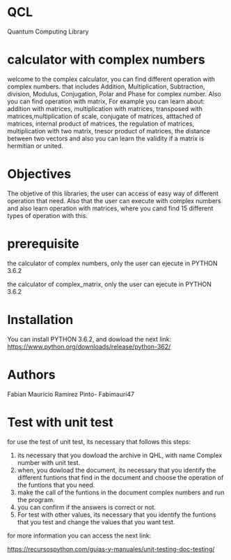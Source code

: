 # QCL
Quantum Computing Library

# calculator with complex numbers

welcome to the complex calculator, you can find different operation with complex numbers. that includes Addition, Multiplication, Subtraction, division, Modulus, Conjugation, Polar and Phase for complex number. Also you can find operation with matrix, For example you can learn about: addition with matrices, multiplication with matrices, transposed with matrices,multiplication of scale, conjugate of matrices, atttached of matrices, internal product of matrices, the regulation of matrices, multiplication with two matrix, tnesor product of matrices, the distance between two vectors and also you can learn the validity if a matrix is hermitian or united. 

# Objectives

The objetive of this libraries, the user can access of easy way of different operation that need. Also that the user can execute with complex numbers and also learn operation with matrices, where you cand find 15 different types of operation with this.


# prerequisite

the calculator of complex numbers, only the user can ejecute in PYTHON 3.6.2


the calculator of complex_matrix, only the user can ejecute in PYTHON 3.6.2


# Installation

You can install PYTHON 3.6.2, and dowload the next link: https://www.python.org/downloads/release/python-362/

# Authors

Fabian Mauricio Ramirez Pinto- Fabimauri47

# Test with unit test
for use the test of unit test, its necessary that follows this steps:
1. its necessary that you dowload the archive in QHL, with name Complex number with unit test.
2. when, you dowload the document, its necessary that you identify the different funtions that find in the document and choose the operation of the funtions that you need.
3. make the call of the funtions in the document complex numbers and run the program.
4. you can confirm if the answers is correct or not.
5. For test with other values, its necessary that you identify the funtions that you test and change the values that you want test.

for more information you can access the next link: 

https://recursospython.com/guias-y-manuales/unit-testing-doc-testing/
